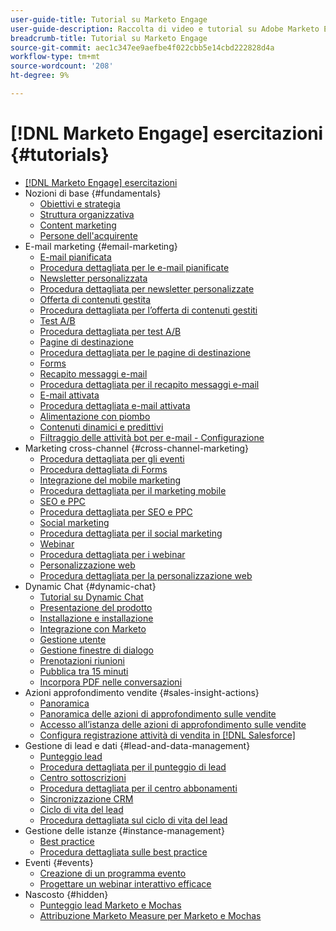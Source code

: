 ```yaml
---
user-guide-title: Tutorial su Marketo Engage
user-guide-description: Raccolta di video e tutorial su Adobe Marketo Engage.
breadcrumb-title: Tutorial su Marketo Engage
source-git-commit: aec1c347ee9aefbe4f022cbb5e14cbd222828d4a
workflow-type: tm+mt
source-wordcount: '208'
ht-degree: 9%

---
```



# [!DNL Marketo Engage] esercitazioni {#tutorials}

+ [[!DNL Marketo Engage] esercitazioni](overview.md)
+ Nozioni di base {#fundamentals}
   + [Obiettivi e strategia](fundamentals/goals-and-strategy-learn.md)
   + [Struttura organizzativa](fundamentals/organizational-structure-learn.md)
   + [Content marketing](fundamentals/content-marketing-learn.md)
   + [Persone dell&#39;acquirente](fundamentals/buyer-personas-learn.md)
+ E-mail marketing {#email-marketing}
   + [E-mail pianificata](email-marketing/scheduled-email-learn.md)
   + [Procedura dettagliata per le e-mail pianificate](email-marketing/scheduled-email-watch.md)
   + [Newsletter personalizzata](email-marketing/personalized-newsletter-learn.md)
   + [Procedura dettagliata per newsletter personalizzate](email-marketing/personalized-newsletter-watch.md)
   + [Offerta di contenuti gestita](email-marketing/gated-content-offer-learn.md)
   + [Procedura dettagliata per l’offerta di contenuti gestiti](email-marketing/gated-content-offer-watch.md)
   + [Test A/B](email-marketing/ab-testing-learn.md)
   + [Procedura dettagliata per test A/B](email-marketing/ab-testing-watch.md)
   + [Pagine di destinazione ](email-marketing/landing-pages-learn.md)
   + [Procedura dettagliata per le pagine di destinazione](email-marketing/landing-pages-watch.md)
   + [Forms](email-marketing/forms-learn.md)
   + [Recapito messaggi e-mail](email-marketing/email-deliverability-learn.md)
   + [Procedura dettagliata per il recapito messaggi e-mail](email-marketing/email-deliverability-watch.md)
   + [E-mail attivata](email-marketing/triggered-email-learn.md)
   + [Procedura dettagliata e-mail attivata](email-marketing/triggered-email-watch.md)
   + [Alimentazione con piombo](email-marketing/lead-nuturing-learn.md)
   + [Contenuti dinamici e predittivi](email-marketing/dynamic-and-predictive-content-learn.md)
   + [Filtraggio delle attività bot per e-mail - Configurazione](filtering-email-bot-activities/setup.md)
+ Marketing cross-channel {#cross-channel-marketing}
   + [Procedura dettagliata per gli eventi](events/events-watch.md)
   + [Procedura dettagliata di Forms](email-marketing/forms-watch.md)
   + [Integrazione del mobile marketing](cross-channel-marketing/mobile-marketing-learn.md)
   + [Procedura dettagliata per il marketing mobile](cross-channel-marketing/mobile-marketing-watch.md)
   + [SEO e PPC](cross-channel-marketing/seo-and-ppc-learn.md)
   + [Procedura dettagliata per SEO e PPC](cross-channel-marketing/seo-and-ppc-watch.md)
   + [Social marketing](cross-channel-marketing/social-marketing-learn.md)
   + [Procedura dettagliata per il social marketing](cross-channel-marketing/social-marketing-watch.md)
   + [Webinar](events/webinar-learn.md)
   + [Procedura dettagliata per i webinar](events/webinar-watch.md)
   + [Personalizzazione web](cross-channel-marketing/web-personalization-learn.md)
   + [Procedura dettagliata per la personalizzazione web](cross-channel-marketing/web-personalization-watch.md)
+ Dynamic Chat {#dynamic-chat}
   + [Tutorial su Dynamic Chat](dynamic-chat/dynamic-chat-overview.md)
   + [Presentazione del prodotto](dynamic-chat/product-tour.md)
   + [Installazione e installazione](dynamic-chat/setup.md)
   + [Integrazione con Marketo](dynamic-chat/marketo-integration.md)
   + [Gestione utente](dynamic-chat/user-management.md)
   + [Gestione finestre di dialogo](dynamic-chat/dialogue-management.md)
   + [Prenotazioni riunioni](dynamic-chat/meeting-booking.md)
   + [Pubblica tra 15 minuti](dynamic-chat/go-live-in-15-minutes.md)
   + [Incorpora PDF nelle conversazioni](dynamic-chat/document-cloud-integration.md)
+ Azioni approfondimento vendite {#sales-insight-actions}
   + [Panoramica](sales-insight-actions/overview.md)
   + [Panoramica delle azioni di approfondimento sulle vendite](sales-insight-actions/sales-insight-actions-overview.md)
   + [Accesso all’istanza delle azioni di approfondimento sulle vendite](sales-insight-actions/accessing-your-sales-insight-actions-instance.md)
   + [Configura registrazione attività di vendita in [!DNL Salesforce]](sales-insight-actions/configure-sales-activity-logging-to-salesforce.md)
+ Gestione di lead e dati {#lead-and-data-management}
   + [Punteggio lead](lead-and-data-management/lead-scoring-learn.md)
   + [Procedura dettagliata per il punteggio di lead](lead-and-data-management/lead-scoring-watch.md)
   + [Centro sottoscrizioni](lead-and-data-management/subscription-center-learn.md)
   + [Procedura dettagliata per il centro abbonamenti](lead-and-data-management/subscription-center-watch.md)
   + [Sincronizzazione CRM](lead-and-data-management/crm-sync-learn.md)
   + [Ciclo di vita del lead](lead-and-data-management/lead-lifecycle-learn.md)
   + [Procedura dettagliata sul ciclo di vita del lead](lead-and-data-management/lead-lifecycle-watch.md)
+ Gestione delle istanze {#instance-management}
   + [Best practice](instance-management/best-practice-learn.md)
   + [Procedura dettagliata sulle best practice](instance-management/best-practice-watch.md)
+ Eventi {#events}
   + [Creazione di un programma evento](events/events-learn.md)
   + [Progettare un webinar interattivo efficace](events/design-an-effective-interactive-webinar.md)
+ Nascosto {#hidden}
   + [Punteggio lead Marketo e Mochas](event-recordings/marketo-and-mochas/lead-scoring.md)
   + [Attribuzione Marketo Measure per Marketo e Mochas](event-recordings/marketo-and-mochas/attribution.md)
